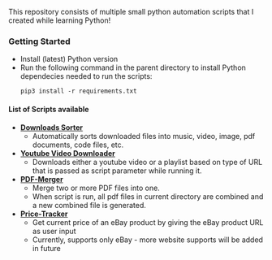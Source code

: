 This repository consists of multiple small python automation scripts that I created while learning Python!

### Getting Started
- Install (latest) Python version
- Run the following command in the parent directory to install Python dependecies needed to run the scripts:
   ```
   pip3 install -r requirements.txt
   ```

#### List of Scripts available
- **[Downloads Sorter](./Automated-Downloads-Sorter/)**
   - Automatically sorts downloaded files into music, video, image, pdf documents, code files, etc.
- **[Youtube Video Downloader](./Youtube-Downloader/)**
   - Downloads either a youtube video or a playlist based on type of URL that is passed as script parameter while running it.
- **[PDF-Merger](./PDF-Merger/)**
   - Merge two or more PDF files into one.
   - When script is run, all pdf files in current directory are combined and a new combined file is generated.
- **[Price-Tracker](./eBay-Price-Tracker/)**
   - Get current price of an eBay product by giving the eBay product URL as user input
   - Currently, supports only eBay - more website supports will be added in future
